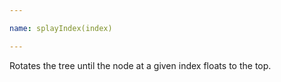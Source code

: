 ```yaml
---

name: splayIndex(index)

---
```


Rotates the tree until the node at a given index floats to the top.

